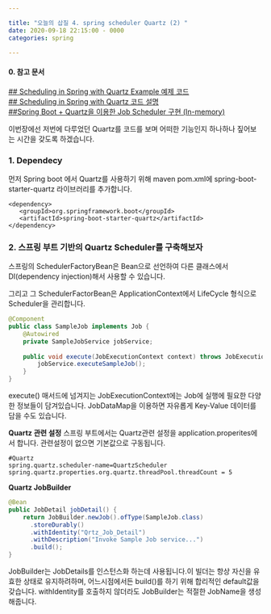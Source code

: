 ```yaml
---

title: "오늘의 삽질 4. spring scheduler Quartz (2) "
date: 2020-09-18 22:15:00 - 0000
categories: spring

---
```



####  0. 참고 문서 
[## Scheduling in Spring with Quartz Example 예제 코드](https://github.com/eugenp/tutorials/tree/master/spring-quartz)  
[## Scheduling in Spring with Quartz 코드 설명](https://www.baeldung.com/spring-quartz-schedule)  
[##Spring Boot + Quartz을 이용한 Job Scheduler 구현 (In-memory)](https://advenoh.tistory.com/52)  

이번장에선 저번에 다루었던 Quartz를 코드를 보며 어떠한 기능인지 하나하나 짚어보는 시간을 갖도록 하겠습니다.

### 1. Dependecy 
먼저 Spring boot 에서 Quartz를 사용하기 위해 maven pom.xml에 spring-boot-starter-quartz 라이브러리를 추가합니다. 
 
 ```
<dependency>
    <groupId>org.springframework.boot</groupId>
    <artifactId>spring-boot-starter-quartz</artifactId>
</dependency>
```

### 2. 스프링 부트 기반의 Quartz Scheduler를 구축해보자

스프링의 SchedulerFactoryBean은 Bean으로 선언하여 다른 클래스에서 DI(dependency injection)해서 사용할 수 있습니다.  

그리고 그 SchedulerFactorBean은 ApplicationContext에서 LifeCycle 형식으로 Scheduler을 관리합니다. 

```java
@Component
public class SampleJob implements Job {
    @Autowired
    private SampleJobService jobService;
 
    public void execute(JobExecutionContext context) throws JobExecutionException {
        jobService.executeSampleJob();
    }
}
```
execute() 매서드에 넘겨지는 JobExecutionContext에는 Job에 실행에 필요한 다양한 정보들이 담겨있습니다. JobDataMap을 이용하면 자유롭게 Key-Value 데이터를 담을 수도 있습니다.




 __Quartz 관련 설정__
스프링 부트에서는 Quartz관련 설정을 application.properites에서 합니다. 관련설정이 없으면 기본값으로 구동됩니다. 
```
#Quartz
spring.quartz.scheduler-name=QuartzScheduler
spring.quartz.properties.org.quartz.threadPool.threadCount = 5
```

__Quartz JobBuilder__
```java
@Bean
public JobDetail jobDetail() {
    return JobBuilder.newJob().ofType(SampleJob.class)
      .storeDurably()
      .withIdentity("Qrtz_Job_Detail")  
      .withDescription("Invoke Sample Job service...")
      .build();
}
```
JobBuilder는 JobDetails를 인스턴스화 하는데 사용됩니다.이 빌더는 항상 자신을 유효한 상태로 유지하려하며, 어느시점에서든 build()를 하기 위해 합리적인 default값을 갖습니다. withIdentity를 호출하지 않더라도 JobBuilder는 적절한 JobName을 생성해줍니다. 
